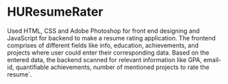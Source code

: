 # HUResumeRater
Used HTML, CSS and Adobe Photoshop for front end designing and
JavaScript for backend to make a resume rating application. The
frontend comprises of different fields like info, education,
achievements, and projects where user could enter their corresponding
data. Based on the entered data, the backend scanned for relevant
information like GPA, email-id, quantifiable achievements, number of
mentioned projects to rate the resume´.
